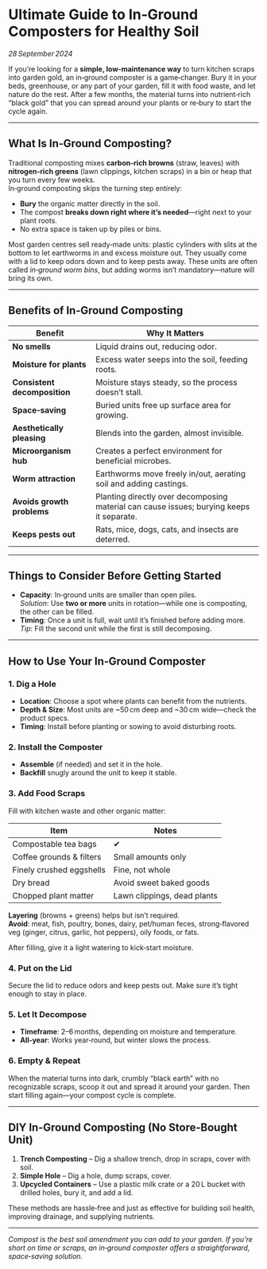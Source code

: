 # Ultimate Guide to In‑Ground Composters for Healthy Soil

*28 September 2024*

If you’re looking for a **simple, low‑maintenance way** to turn kitchen scraps into garden gold, an in‑ground composter is a game‑changer. Bury it in your beds, greenhouse, or any part of your garden, fill it with food waste, and let nature do the rest. After a few months, the material turns into nutrient‑rich “black gold” that you can spread around your plants or re‑bury to start the cycle again.

---

## What Is In‑Ground Composting?

Traditional composting mixes **carbon‑rich browns** (straw, leaves) with **nitrogen‑rich greens** (lawn clippings, kitchen scraps) in a bin or heap that you turn every few weeks.  
In‑ground composting skips the turning step entirely:

- **Bury** the organic matter directly in the soil.
- The compost **breaks down right where it’s needed**—right next to your plant roots.
- No extra space is taken up by piles or bins.

Most garden centres sell ready‑made units: plastic cylinders with slits at the bottom to let earthworms in and excess moisture out. They usually come with a lid to keep odors down and to keep pests away. These units are often called *in‑ground worm bins*, but adding worms isn’t mandatory—nature will bring its own.

---

## Benefits of In‑Ground Composting

| Benefit | Why It Matters |
|---------|----------------|
| **No smells** | Liquid drains out, reducing odor. |
| **Moisture for plants** | Excess water seeps into the soil, feeding roots. |
| **Consistent decomposition** | Moisture stays steady, so the process doesn’t stall. |
| **Space‑saving** | Buried units free up surface area for growing. |
| **Aesthetically pleasing** | Blends into the garden, almost invisible. |
| **Microorganism hub** | Creates a perfect environment for beneficial microbes. |
| **Worm attraction** | Earthworms move freely in/out, aerating soil and adding castings. |
| **Avoids growth problems** | Planting directly over decomposing material can cause issues; burying keeps it separate. |
| **Keeps pests out** | Rats, mice, dogs, cats, and insects are deterred. |

---

## Things to Consider Before Getting Started

- **Capacity**: In‑ground units are smaller than open piles.  
  *Solution*: Use **two or more** units in rotation—while one is composting, the other can be filled.
- **Timing**: Once a unit is full, wait until it’s finished before adding more.  
  *Tip*: Fill the second unit while the first is still decomposing.

---

## How to Use Your In‑Ground Composter

### 1. Dig a Hole  
- **Location**: Choose a spot where plants can benefit from the nutrients.  
- **Depth & Size**: Most units are ~50 cm deep and ~30 cm wide—check the product specs.  
- **Timing**: Install before planting or sowing to avoid disturbing roots.

### 2. Install the Composter  
- **Assemble** (if needed) and set it in the hole.  
- **Backfill** snugly around the unit to keep it stable.

### 3. Add Food Scraps  
Fill with kitchen waste and other organic matter:

| Item | Notes |
|------|-------|
| Compostable tea bags | ✔ |
| Coffee grounds & filters | Small amounts only |
| Finely crushed eggshells | Fine, not whole |
| Dry bread | Avoid sweet baked goods |
| Chopped plant matter | Lawn clippings, dead plants |

**Layering** (browns + greens) helps but isn’t required.  
**Avoid**: meat, fish, poultry, bones, dairy, pet/human feces, strong‑flavored veg (ginger, citrus, garlic, hot peppers), oily foods, or fats.

After filling, give it a light watering to kick‑start moisture.

### 4. Put on the Lid  
Secure the lid to reduce odors and keep pests out. Make sure it’s tight enough to stay in place.

### 5. Let It Decompose  
- **Timeframe**: 2–6 months, depending on moisture and temperature.  
- **All‑year**: Works year‑round, but winter slows the process.

### 6. Empty & Repeat  
When the material turns into dark, crumbly “black earth” with no recognizable scraps, scoop it out and spread it around your garden. Then start filling again—your compost cycle is complete.

---

## DIY In‑Ground Composting (No Store‑Bought Unit)

1. **Trench Composting** – Dig a shallow trench, drop in scraps, cover with soil.  
2. **Simple Hole** – Dig a hole, dump scraps, cover.  
3. **Upcycled Containers** – Use a plastic milk crate or a 20 L bucket with drilled holes, bury it, and add a lid.

These methods are hassle‑free and just as effective for building soil health, improving drainage, and supplying nutrients.

---

*Compost is the best soil amendment you can add to your garden. If you’re short on time or scraps, an in‑ground composter offers a straightforward, space‑saving solution.*
